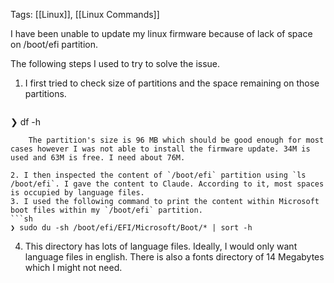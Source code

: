 Tags: [[Linux]], [[Linux Commands]] 

I have been unable to update my linux firmware because of lack of space on /boot/efi partition.

The following steps I used to try to solve the issue.

1. I first tried to check size of partitions and the space remaining on those partitions.
	```sh
❯ df -h
```
	The partition's size is 96 MB which should be good enough for most cases however I was not able to install the firmware update. 34M is used and 63M is free. I need about 76M.

2. I then inspected the content of `/boot/efi` partition using `ls /boot/efi`. I gave the content to Claude. According to it, most spaces is occupied by language files.
3. I used the following command to print the content within Microsoft boot files within my `/boot/efi` partition.
```sh
❯ sudo du -sh /boot/efi/EFI/Microsoft/Boot/* | sort -h
```
4. This directory has lots of language files. Ideally, I would only want language files in english. There is also a fonts directory of 14 Megabytes which I might not need.